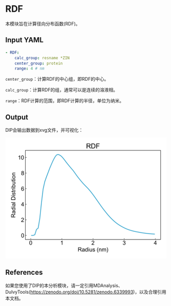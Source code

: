 # RDF

本模块旨在计算径向分布函数(RDF)。


## Input YAML

```yaml
- RDF:
    calc_group: resname *ZIN
    center_group: protein
    range: 4 # nm
```

`center_group`：计算RDF的中心组，即RDF的中心。

`calc_group`：计算RDF的组，通常可以是连续的溶液相。

`range`：RDF计算的范围，即RDF计算的半径，单位为纳米。


## Output

DIP会输出数据到xvg文件，并可视化：

![RDF](static/RDF_rdf.png)


## References

如果您使用了DIP的本分析模块，请一定引用MDAnalysis、DuIvyTools(https://zenodo.org/doi/10.5281/zenodo.6339993)，以及合理引用本文档。
